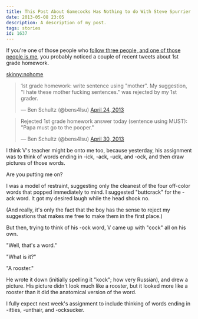 ```yaml
---
title: This Post About Gamecocks Has Nothing to do With Steve Spurrier
date: 2013-05-08 23:05
description: A description of my post.
tags: stories
id: 1637
---
```

If you're one of those people who <a href="http://theskinnyonbenny.com/dailyphoto/2013/page.php?year=2013&month=1&day=24">follow three people, and one of those people is me</a>, you probably noticed a couple of recent tweets about 1st grade homework.

<skinny:nohome><blockquote class="twitter-tweet"><p>1st grade homework: write sentence using "mother". My suggestion, "I hate these mother fucking sentences." was rejected by my 1st grader.</p>&mdash; Ben Schultz (@bens4lsu) <a href="https://twitter.com/bens4lsu/status/326866642363625472">April 24, 2013</a></blockquote>
<script async src="//platform.twitter.com/widgets.js" charset="utf-8"></script>

<blockquote class="twitter-tweet"><p>Rejected 1st grade homework answer today (sentence using MUST): "Papa must go to the pooper."</p>&mdash; Ben Schultz (@bens4lsu) <a href="https://twitter.com/bens4lsu/status/329077226618363904">April 30, 2013</a></blockquote>
<script async src="//platform.twitter.com/widgets.js" charset="utf-8"></script></skinny:nohome>

I think V's teacher might be onto me too, because yesterday, his assignment was to think of words ending in -ick, -ack, -uck, and -ock, and then draw pictures of those words.

Are you putting me on?

I was a model of restraint, suggesting only the cleanest of the four off-color words that popped immediately to mind. I suggested "buttcrack" for the -ack word.  It got my desired laugh while the head shook no.

(And really, it's only the fact that the boy has the sense to reject my suggestions that makes me free to make them in the first place.)

But then, trying to think of his -ock word, V came up with "cock" all on his own.  

"Well, that's a word."

"What is it?"

"A rooster."

He wrote it down (initially spelling it "kock"; how very Russian), and drew a picture.  His picture didn't look much like a rooster, but it looked more like a rooster than it did the anatomical version of the word.

I fully expect next week's assignment to include thinking of words ending in -itties, -unthair, and -ocksucker.